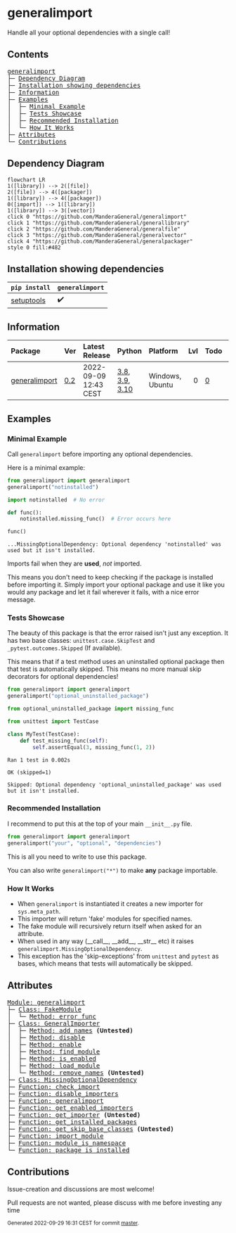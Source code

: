 # generalimport
Handle all your optional dependencies with a single call!

## Contents
<pre>
<a href='#generalimport'>generalimport</a>
├─ <a href='#Dependency-Diagram'>Dependency Diagram</a>
├─ <a href='#Installation-showing-dependencies'>Installation showing dependencies</a>
├─ <a href='#Information'>Information</a>
├─ <a href='#Examples'>Examples</a>
│  ├─ <a href='#Minimal-Example'>Minimal Example</a>
│  ├─ <a href='#Tests-Showcase'>Tests Showcase</a>
│  ├─ <a href='#Recommended-Installation'>Recommended Installation</a>
│  └─ <a href='#How-It-Works'>How It Works</a>
├─ <a href='#Attributes'>Attributes</a>
└─ <a href='#Contributions'>Contributions</a>
</pre>

## Dependency Diagram
```mermaid
flowchart LR
1([library]) --> 2([file])
2([file]) --> 4([packager])
1([library]) --> 4([packager])
0([import]) --> 1([library])
1([library]) --> 3([vector])
click 0 "https://github.com/ManderaGeneral/generalimport"
click 1 "https://github.com/ManderaGeneral/generallibrary"
click 2 "https://github.com/ManderaGeneral/generalfile"
click 3 "https://github.com/ManderaGeneral/generalvector"
click 4 "https://github.com/ManderaGeneral/generalpackager"
style 0 fill:#482
```

## Installation showing dependencies
| `pip install`                                                | `generalimport`   |
|:-------------------------------------------------------------|:------------------|
| <a href='https://pypi.org/project/setuptools'>setuptools</a> | ✔️                |

## Information
| Package                                                          | Ver                                            | Latest Release        | Python                                                                                                                                                                                  | Platform        |   Lvl | Todo                                                      | Cover   |
|:-----------------------------------------------------------------|:-----------------------------------------------|:----------------------|:----------------------------------------------------------------------------------------------------------------------------------------------------------------------------------------|:----------------|------:|:----------------------------------------------------------|:--------|
| [generalimport](https://github.com/ManderaGeneral/generalimport) | [0.2](https://pypi.org/project/generalimport/) | 2022-09-09 12:43 CEST | [3.8](https://www.python.org/downloads/release/python-380/), [3.9](https://www.python.org/downloads/release/python-390/), [3.10](https://www.python.org/downloads/release/python-3100/) | Windows, Ubuntu |     0 | [0](https://github.com/ManderaGeneral/generalimport#Todo) | 98.2 %  |

## Examples

### Minimal Example

Call `generalimport` before importing any optional dependencies.

Here is a minimal example:

``` python
from generalimport import generalimport
generalimport("notinstalled")

import notinstalled  # No error

def func():
    notinstalled.missing_func()  # Error occurs here

func()
```


```
...MissingOptionalDependency: Optional dependency 'notinstalled' was used but it isn't installed.
```

Imports fail when they are **used**, *not* imported.

This means you don't need to keep checking if the package is installed before importing it.
Simply import your optional package and use it like you would any package and let it fail wherever it fails, with a nice error message.

### Tests Showcase

The beauty of this package is that the error raised isn't just any exception.
It has two base classes: `unittest.case.SkipTest` and `_pytest.outcomes.Skipped` (If available).

This means that if a test method uses an uninstalled optional package then that test is automatically skipped.
This means no more manual skip decorators for optional dependencies!

``` python
from generalimport import generalimport
generalimport("optional_uninstalled_package")

from optional_uninstalled_package import missing_func

from unittest import TestCase

class MyTest(TestCase):
    def test_missing_func(self):
        self.assertEqual(3, missing_func(1, 2))
```


```
Ran 1 test in 0.002s

OK (skipped=1)

Skipped: Optional dependency 'optional_uninstalled_package' was used but it isn't installed.
```

### Recommended Installation

I recommend to put this at the top of your main `__init__.py` file.

``` python
from generalimport import generalimport
generalimport("your", "optional", "dependencies")
```

This is all you need to write to use this package.

You can also write `generalimport("*")` to make **any** package importable.

### How It Works


- When `generalimport` is instantiated it creates a new importer for `sys.meta_path`.
- This importer will return 'fake' modules for specified names.
- The fake module will recursively return itself when asked for an attribute.
- When used in any way (\_\_call\_\_, \_\_add\_\_, \_\_str\_\_ etc) it raises `generalimport.MissingOptionalDependency`.
- This exception has the 'skip-exceptions' from `unittest` and `pytest` as bases, which means that tests will automatically be skipped.

## Attributes
<pre>
<a href='https://github.com/ManderaGeneral/generalimport/blob/master/generalimport/__init__.py#L1'>Module: generalimport</a>
├─ <a href='https://github.com/ManderaGeneral/generalimport/blob/master/generalimport/optional_import.py#L130'>Class: FakeModule</a>
│  └─ <a href='https://github.com/ManderaGeneral/generalimport/blob/master/generalimport/optional_import.py#L140'>Method: error_func</a>
├─ <a href='https://github.com/ManderaGeneral/generalimport/blob/master/generalimport/optional_import.py#L43'>Class: GeneralImporter</a>
│  ├─ <a href='https://github.com/ManderaGeneral/generalimport/blob/master/generalimport/optional_import.py#L81'>Method: add_names</a> <b>(Untested)</b>
│  ├─ <a href='https://github.com/ManderaGeneral/generalimport/blob/master/generalimport/optional_import.py#L106'>Method: disable</a>
│  ├─ <a href='https://github.com/ManderaGeneral/generalimport/blob/master/generalimport/optional_import.py#L97'>Method: enable</a>
│  ├─ <a href='https://github.com/ManderaGeneral/generalimport/blob/master/generalimport/optional_import.py#L70'>Method: find_module</a>
│  ├─ <a href='https://github.com/ManderaGeneral/generalimport/blob/master/generalimport/optional_import.py#L93'>Method: is_enabled</a>
│  ├─ <a href='https://github.com/ManderaGeneral/generalimport/blob/master/generalimport/optional_import.py#L75'>Method: load_module</a>
│  └─ <a href='https://github.com/ManderaGeneral/generalimport/blob/master/generalimport/optional_import.py#L84'>Method: remove_names</a> <b>(Untested)</b>
├─ <a href='https://github.com/ManderaGeneral/generalimport/blob/master/generalimport/optional_import.py#L30'>Class: MissingOptionalDependency</a>
├─ <a href='https://github.com/ManderaGeneral/generalimport/blob/master/generalimport/optional_import.py#L260'>Function: check_import</a>
├─ <a href='https://github.com/ManderaGeneral/generalimport/blob/master/generalimport/optional_import.py#L117'>Function: disable_importers</a>
├─ <a href='https://github.com/ManderaGeneral/generalimport/blob/master/generalimport/optional_import.py#L249'>Function: generalimport</a>
├─ <a href='https://github.com/ManderaGeneral/generalimport/blob/master/generalimport/optional_import.py#L113'>Function: get_enabled_importers</a>
├─ <a href='https://github.com/ManderaGeneral/generalimport/blob/master/generalimport/optional_import.py#L122'>Function: get_importer</a> <b>(Untested)</b>
├─ <a href='https://github.com/ManderaGeneral/generalimport/blob/master/generalimport/optional_import.py#L16'>Function: get_installed_packages</a>
├─ <a href='https://github.com/ManderaGeneral/generalimport/blob/master/generalimport/optional_import.py#L6'>Function: get_skip_base_classes</a> <b>(Untested)</b>
├─ <a href='https://github.com/ManderaGeneral/generalimport/blob/master/generalimport/optional_import.py#L223'>Function: import_module</a>
├─ <a href='https://github.com/ManderaGeneral/generalimport/blob/master/generalimport/optional_import.py#L236'>Function: module_is_namespace</a>
└─ <a href='https://github.com/ManderaGeneral/generalimport/blob/master/generalimport/optional_import.py#L21'>Function: package_is_installed</a>
</pre>

## Contributions
Issue-creation and discussions are most welcome!

Pull requests are not wanted, please discuss with me before investing any time


<sup>
Generated 2022-09-29 16:31 CEST for commit <a href='https://github.com/ManderaGeneral/generalimport/commit/master'>master</a>.
</sup>
